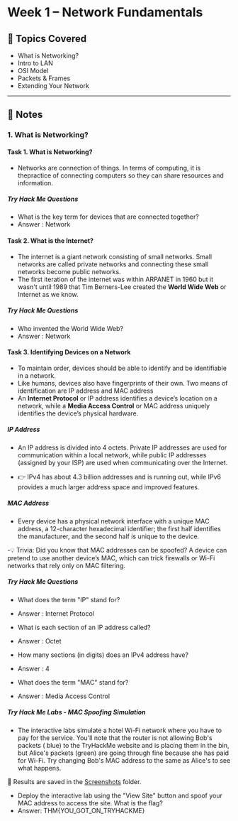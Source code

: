 # Week 1 – Network Fundamentals

## 📖 Topics Covered
- What is Networking?
- Intro to LAN
- OSI Model
- Packets & Frames
- Extending Your Network

---

## 📝 Notes

### 1. What is Networking?

#### Task 1. What is Networking?

- Networks are connection of things. In terms of computing, it is thepractice of connecting computers so they can share resources and information.

##### Try Hack Me Questions
- What is the key term for devices that are connected together?
- Answer : Network 


#### Task 2. What is the Internet?

- The internet is a giant network consisting of small networks. Small networks are called private networks and connecting these small networks become public networks.
- The first iteration of the internet was within ARPANET in 1960 but it wasn't until 1989 that Tim Berners-Lee created the **World Wide Web** or Internet as we know.

##### Try Hack Me Questions
- Who invented the World Wide Web?
- Answer : Network

#### Task 3. Identifying Devices on a Network

- To maintain order, devices should be able to identify and be identifiable in a network.
- Like humans, devices also have fingerprints of their own. Two means of identification are IP address and MAC address
- An **Internet Protocol** or IP address identifies a device’s location on a network, while a **Media Access Control**  or MAC address uniquely identifies the device’s physical hardware.

##### IP Address

- An IP address is divided into 4 octets. Private IP addresses are used for communication within a local network, while public IP addresses (assigned by your ISP) are used when communicating over the Internet.

- 👉 IPv4 has about 4.3 billion addresses and is running out, while IPv6 provides a much larger address space and improved features.

##### MAC Address

- Every device has a physical network interface with a unique MAC address, a 12-character hexadecimal identifier; the first half identifies the manufacturer, and the second half is unique to the device.

-💡 Trivia: Did you know that MAC addresses can be spoofed? A device can pretend to use another device’s MAC, which can trick firewalls or Wi-Fi networks that rely only on MAC filtering.

##### Try Hack Me Questions
- What does the term "IP" stand for?
- Answer : Internet Protocol

- What is each section of an IP address called?
- Answer : Octet

- How many sections (in digits) does an IPv4 address have? 
- Answer : 4

- What does the term "MAC" stand for?
- Answer : Media Access Control
     
##### Try Hack Me Labs - MAC Spoofing Simulation

- The interactive labs simulate a hotel Wi-Fi network where you have to pay for the service. You'll note that the router is not allowing Bob's packets ( blue) to the TryHackMe website and is placing them in the bin, but Alice's packets (green) are going through fine because she has paid for Wi-Fi. Try changing Bob's MAC address to the same as Alice's to see what happens.

📸 Results are saved in the [Screenshots](./Screenshots) folder.

- Deploy the interactive lab using the "View Site" button and spoof your MAC address to access the site.  What is the flag?
- Answer: THM{YOU_GOT_ON_TRYHACKME}
